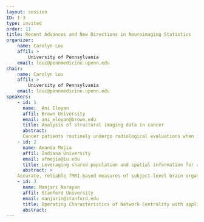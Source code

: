 ```yaml
---
layout: session
ID: I-3
type: invited
order: 11
title: Recent Advances and New Directions in Neuroimaging Statistics
organizer:
    name: Carolyn Lou
    affil: > 
        University of Pennsylvania
    email: louc@pennmedicine.upenn.edu
chair:
    name: Carolyn Lou
    affil: > 
        University of Pennsylvania
    email: louc@pennmedicine.upenn.edu
speakers:
    - id: 1
      name:  Ani Eloyan
      affil: Brown University
      email: ani_eloyan@brown.edu
      title: Analysis of structural imaging data in cancer
      abstract:
      Cancer patients routinely undergo radiological evaluations when images of various modalities including computed tomography, positron emission tomography, and magnetic resonance images are collected for diagnosis and for evaluation of disease progression. Tumor characteristics, often referred to as measures of "tumor heterogeneity", can be computed using these clinical images and used as predictors of disease progression and patient survival. Several approaches to quantifying tumor heterogeneity have been proposed including simple intensity histogram-based measures, metrics attempting to quantify average distance from a homogeneous surface, and texture analysis-based methods. I will present a statistical framework for estimating tumor heterogeneity using clustering methods taking into account the topology of the tumors. The proposed approach incorporates the spatial structure of the tumor image using neighborhood summary measures. In addition, I will describe a principal manifold estimation approach for estimating the surface of cancer tumors using a smooth surface.
    - id: 2
      name: Amanda Mejia
      affil: Indiana University
      email: afmejia@iu.edu
      title: Leveraging shared population and spatial information for accurate estimation of subject-level brain networks
      abstract: >
    Accurate, reliable fMRI-based measures of subject-level brain organization and connectivity are needed to advance fMRI-based research. Such insights would allow researchers to deepen understanding of disease, disorders, development and aging; to build imaging biomarkers; and to impact clinical care. A common approach used to estimate spatial functional brain organization and functional connectivity is independent component analysis (ICA). Unfortunately, the low signal-to-noise ratio of fMRI data makes accurate ICA estimation challenging. The existence of big fMRI datasets provides an opportunity to establish computationally advantageous empirical prior distributions for use in Bayesian models. Additionally, recent advances in spatial and Bayesian statistics now make it possible to leverage information shared across the brain. Spatial template ICA leverages spatial and population information to perform ICA reliably in individual subjects.  Through simulations and a reliability study employing the Human Connectome Project, we find that this framework has high estimation efficiency and power. We also present an application to a study of the effects of psilocybin (a prodrug compound found in mushrooms) to thalamic organization and connectivity.  Spatial template ICA is implemented in the R package templateICAr.
    - id: 3
      name: Manjari Narayan
      affil: Stanford University
      email: manjarin@stanford.edu
      title: Operating Characteristics of Network Centrality with applications to Network Neuroscience
      abstract: 
---
```

